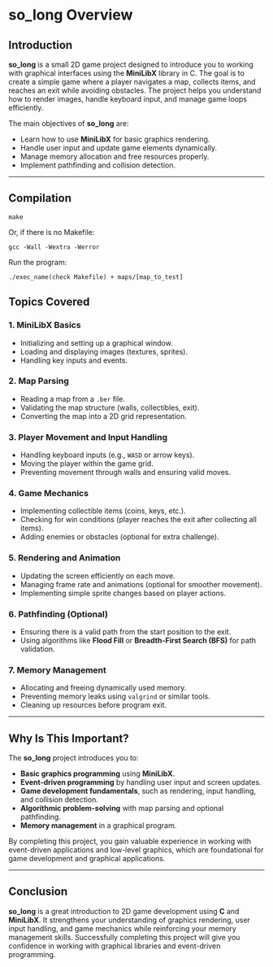 # so_long Overview

## Introduction

**so_long** is a small 2D game project designed to introduce you to working with graphical interfaces using the **MiniLibX** library in C. The goal is to create a simple game where a player navigates a map, collects items, and reaches an exit while avoiding obstacles. The project helps you understand how to render images, handle keyboard input, and manage game loops efficiently.

The main objectives of **so_long** are:
- Learn how to use **MiniLibX** for basic graphics rendering.
- Handle user input and update game elements dynamically.
- Manage memory allocation and free resources properly.
- Implement pathfinding and collision detection.
---
## Compilation

```
make
```
Or, if there is no Makefile:
```
gcc -Wall -Wextra -Werror
```
Run the program:
```
./exec_name(check Makefile) + maps/[map_to_test]

```
## Topics Covered

### 1. **MiniLibX Basics**
   - Initializing and setting up a graphical window.
   - Loading and displaying images (textures, sprites).
   - Handling key inputs and events.

### 2. **Map Parsing**
   - Reading a map from a `.ber` file.
   - Validating the map structure (walls, collectibles, exit).
   - Converting the map into a 2D grid representation.

### 3. **Player Movement and Input Handling**
   - Handling keyboard inputs (e.g., `WASD` or arrow keys).
   - Moving the player within the game grid.
   - Preventing movement through walls and ensuring valid moves.

### 4. **Game Mechanics**
   - Implementing collectible items (coins, keys, etc.).
   - Checking for win conditions (player reaches the exit after collecting all items).
   - Adding enemies or obstacles (optional for extra challenge).

### 5. **Rendering and Animation**
   - Updating the screen efficiently on each move.
   - Managing frame rate and animations (optional for smoother movement).
   - Implementing simple sprite changes based on player actions.

### 6. **Pathfinding (Optional)**
   - Ensuring there is a valid path from the start position to the exit.
   - Using algorithms like **Flood Fill** or **Breadth-First Search (BFS)** for path validation.

### 7. **Memory Management**
   - Allocating and freeing dynamically used memory.
   - Preventing memory leaks using `valgrind` or similar tools.
   - Cleaning up resources before program exit.

---

## Why Is This Important?

The **so_long** project introduces you to:
- **Basic graphics programming** using **MiniLibX**.
- **Event-driven programming** by handling user input and screen updates.
- **Game development fundamentals**, such as rendering, input handling, and collision detection.
- **Algorithmic problem-solving** with map parsing and optional pathfinding.
- **Memory management** in a graphical program.

By completing this project, you gain valuable experience in working with event-driven applications and low-level graphics, which are foundational for game development and graphical applications.

---

## Conclusion

**so_long** is a great introduction to 2D game development using **C** and **MiniLibX**. It strengthens your understanding of graphics rendering, user input handling, and game mechanics while reinforcing your memory management skills. Successfully completing this project will give you confidence in working with graphical libraries and event-driven programming.
